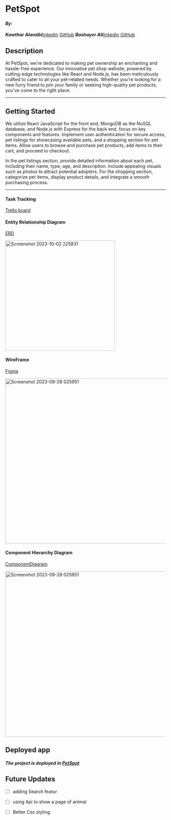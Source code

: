 # PetSpot

#### ***By:***
***Kawthar Alaraibi***[linkedin](https://www.linkedin.com/in/kawthar-alaraibi/) [GitHub](https://github.com/Kawther303) 
***Bashayer Ali***[linkedin](https://www.linkedin.com/in/bashayer-alsalami/) [GitHub]() 

## Description
At PetSpot, we're dedicated to making pet ownership an enchanting and hassle-free experience. Our innovative pet shop website, powered by cutting-edge technologies like React and Node.js, has been meticulously crafted to cater to all your pet-related needs. Whether you're looking for a new furry friend to join your family or seeking high-quality pet products, you've come to the right place.

***
## Getting Started
We utilize React JavaScript for the front end, MongoDB as the NoSQL database, and Node.js with Express for the back end, focus on key components and features. Implement user authentication for secure access, pet listings for showcasing available pets, and a shopping section for pet items. Allow users to browse and purchase pet products, add items to their cart, and proceed to checkout.

In the pet listings section, provide detailed information about each pet, including their name, type, age, and description. Include appealing visuals such as photos to attract potential adopters. For the shopping section, categorize pet items, display product details, and integrate a smooth purchasing process.

***
#### Task Tracking
[Trello board](https://trello.com/b/gcUEvDxf/project-3-pet-spot)

#### Entity Relationship Diagram
[ERD](https://app.diagrams.net/?libs=general;er#G1WTBoJBrfLubRXzyYZOgKFq_3aHLpd3ig) 

<img width="344" alt="Screenshot 2023-10-02 225831" src="https://i.imgur.com/7Pkp0vC.png">


#### WireFrame
[Figma](https://www.figma.com/file/TQqDx9sk9tieYWaTXiYDUI/Untitled?type=design&node-id=0%3A1&mode=design&t=VkgI4hunN4nnjp4J-1)

<img width="517" alt="Screenshot 2023-09-28 025951" src="https://i.imgur.com/AmRaq4K_d.jpg?maxwidth=520&shape=thumb&fidelity=high">

#### Component Hierarchy Diagram
[ComponentDiagram](https://app.diagrams.net/#G1ye3JgKRQmJp_d_AGJekSyG74JMhALnZp)

<img width="517" alt="Screenshot 2023-09-28 025951" src="https://i.imgur.com/qTKe9ZB_d.jpg?maxwidth=520&shape=thumb&fidelity=high">

## Deployed app

##### The project is deployed in [PetSpot](url)



## Future Updates

- [ ] adding Search featur
- [ ] using Api to show a page of animal
- [ ] Better Css styling

